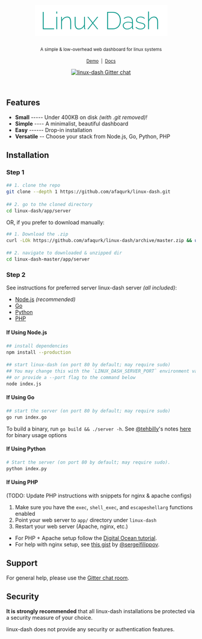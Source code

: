<h1 align="center">
  <a href="https://afaqurk.github.io/linux-dash">
    <img src="https://raw.githubusercontent.com/afaqurk/screenshots/master/linux-dash/v2.0-logo.png"/>
  </a>
</h1>

<p align="center">
  <small>A simple & low-overhead web dashboard for linux systems</small>
</p>

<p align="center">
  <small>
    <a href="https://afaqurk.github.io/linux-dash">Demo</a> &nbsp;|&nbsp;
    <a href="https://github.com/afaqurk/linux-dash/wiki">
      Docs
    </a>
  </small>
</p>


<p align="center">
  <a href="https://gitter.im/afaqurk/linux-dash">
    <img
      src="https://badges.gitter.im/gitterHQ/gitter.png"
      alt="linux-dash Gitter chat">
  </a>
</p>

<br/>

## Features
* **Small** ----- Under 400KB on disk _(with .git removed)!_
* **Simple** ---- A minimalist, beautiful dashboard
* **Easy** ------ Drop-in installation
* **Versatile** -- Choose your stack from Node.js, Go, Python, PHP

## Installation

### Step 1
```sh
## 1. clone the repo
git clone --depth 1 https://github.com/afaqurk/linux-dash.git

## 2. go to the cloned directory
cd linux-dash/app/server

```
OR, if you prefer to download manually:

```sh
## 1. Download the .zip
curl -LOk https://github.com/afaqurk/linux-dash/archive/master.zip && unzip master.zip

## 2. navigate to downloaded & unzipped dir
cd linux-dash-master/app/server

```

### Step 2

See instructions for preferred server linux-dash server _(all included)_:

* [Node.js](#if-using-nodejs) _(recommended)_
* [Go](#if-using-go)
* [Python](#if-using-python)
* [PHP](#if-using-php)

#### If Using Node.js
```sh
## install dependencies
npm install --production

## start linux-dash (on port 80 by default; may require sudo)
## You may change this with the `LINUX_DASH_SERVER_PORT` environment variable (eg. `LINUX_DASH_SERVER_PORT=8080 node server`)
## or provide a --port flag to the command below
node index.js

```

#### If Using Go
```sh
## start the server (on port 80 by default; may require sudo)
go run index.go
```

To build a binary, run `go build && ./server -h`. See [@tehbilly](https://github.com/sergeifilippov)'s notes [here](https://github.com/afaqurk/linux-dash/pull/281) for binary usage options

#### If Using Python
```sh
# Start the server (on port 80 by default; may require sudo).
python index.py
```

#### If Using PHP
(TODO: Update PHP instructions with snippets for nginx & apache configs)

1. Make sure you have the `exec`, `shell_exec`, and `escapeshellarg` functions enabled
2. Point your web server to `app/` directory under `linux-dash`
2. Restart your web server (Apache, nginx, etc.)
  - For PHP + Apache setup follow the [Digital Ocean tutorial](https://www.digitalocean.com/community/tutorials/how-to-install-linux-dash-on-ubuntu-14-04).
  - For help with nginx setup, see [this gist](https://gist.github.com/sergeifilippov/8909839) by [@sergeifilippov](https://github.com/sergeifilippov).

## Support

For general help, please use the [Gitter chat room](https://gitter.im/afaqurk/linux-dash).

## Security

**It is strongly recommended** that all linux-dash installations be protected via a security measure of your choice.

linux-dash does not provide any security or authentication features.
